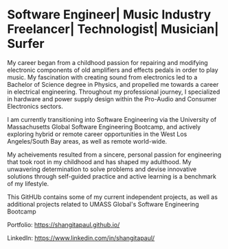 # Software Engineer| Music Industry Freelancer| Technologist| Musician| Surfer


My career began from a childhood passion for repairing and modifying electronic components of old amplifiers and effects pedals in order to play music. My fascination with creating sound from electronics led to a Bachelor of Science degree in Physics, and propelled me towards a career in electrical engineering. Throughout my professional journey, I specialized in hardware and power supply design within the Pro-Audio and Consumer Electronics sectors.

I am currently transitioning into Software Engineering via the University of Massachusetts Global Software Engineering Bootcamp, and actively exploring hybrid or remote career opportunities in the West Los Angeles/South Bay areas, as well as remote world-wide.

My acheivements resulted from a sincere, personal passion for engineering that took root in my childhood and has shaped my adulthood. My unwavering determination to solve problems and devise innovative solutions through  self-guided practice and active learning is a benchmark of my lifestyle.

This GitHUb contains some of my current independent projects, as well as additional projects related to UMASS Global's Software Engineering Bootcamp

Portfolio: https://shangitapaul.github.io/

LinkedIn: https://www.linkedin.com/in/shangitapaul/
